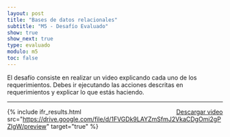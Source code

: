```yaml
---
layout: post
title: "Bases de datos relacionales"
subtitle: "M5 - Desafío Evaluado"
show: true
show_next: true
type: evaluado
modulo: m5
toc: false
---
```



El desafío consiste en realizar un video explicando cada uno de los requerimientos. Debes ir ejecutando las acciones descritas en requerimientos y explicar lo que estás haciendo.

---


<a href="https://drive.google.com/uc?export=download&id=1FVGDk9LAYZmSfmJ2VkaCDgOmi2gPZlgW" class="btn btn-outline-warning" style="float: right;">Descargar video 
<i class="fa fa-download"></i></a>

{% include ifr_results.html src="https://drive.google.com/file/d/1FVGDk9LAYZmSfmJ2VkaCDgOmi2gPZlgW/preview" target="true" %}